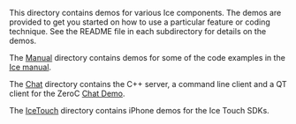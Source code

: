 This directory contains demos for various Ice components. The demos are
provided to get you started on how to use a particular feature or coding
technique. See the README file in each subdirectory for details on the demos.

The [Manual](./Manual) directory contains demos for some of the code examples
in the [Ice manual](https://doc.zeroc.com/display/Ice/Ice+Manual).

The [Chat](./Chat) directory contains the C++ server, a command line client
and a QT client for the ZeroC [Chat Demo](https://zeroc.com/chat/index.html).

The [IceTouch](./IceTouch) directory contains iPhone demos for the Ice Touch
SDKs.
